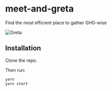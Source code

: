 # meet-and-greta

Find the most efficient place to gather GHG-wise

![Greta](http://t2.gstatic.com/licensed-image?q=tbn:ANd9GcSIMYXBmtgFm7fHRk_yiRnIyfvvL6Ic2e4M3fNDsA1pVtL1D4U2tqRwO-TOie2TayVs8DTqjlG47EN4VxI)

## Installation

Clone the repo.

Then run:

```
yarn
yarn start
```
